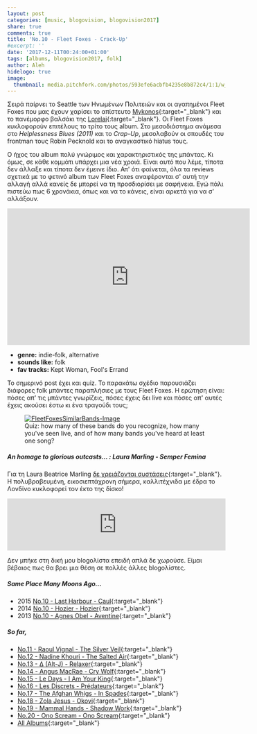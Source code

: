 ```yaml
---
layout: post
categories: [music, blogovision, blogovision2017]
share: true
comments: true
title: 'No.10 - Fleet Foxes - Crack-Up'
#excerpt: ''
date: '2017-12-11T00:24:00+01:00'
tags: [albums, blogovision2017, folk]
author: Aleh
hidelogo: true
image:
  thumbnail: media.pitchfork.com/photos/593efe6acbfb4235e8b872c4/1:1/w_600/crack-up.jpg
---
```

Σειρά παίρνει το Seattle των Ηνωμένων Πολιτειών και οι αγαπημένοι Fleet Foxes που μας έχουν χαρίσει το απίστευτο [Mykonos](https://www.youtube.com/watch?v=DT-dxG4WWf4){:target="_blank"} και το πανέμορφο βαλσάκι της [Lorelai](https://www.youtube.com/watch?v=xtFrGCJrnKc){:target="_blank"}. Οι Fleet Foxes κυκλοφορούν επιτέλους το τρίτο τους album. Στο μεσοδιάστημα ανάμεσα στο *Helplessness Blues (2011)* και το *Crap-Up*, μεσολαβούν οι σπουδές του frontman τους Robin Pecknold και το αναγκαστικό hiatus τους.

Ο ήχος του album πολύ γνώριμος και χαρακτηριστικός της μπάντας. Κι όμως, σε κάθε κομμάτι υπάρχει μια νέα χροιά. Είναι αυτό που λέμε, τίποτα δεν άλλαξε και τίποτα δεν έμεινε ίδιο. Απ' ότι φαίνεται, όλα τα reviews σχετικά με το φετινό album των Fleet Foxes αναφέρονται σ' αυτή την αλλαγή αλλά κανείς δε μπορεί να τη προσδιορίσει με σαφήνεια. Εγώ πάλι πιστεύω πως 6 χρονάκια, όπως και να το κάνεις, είναι αρκετά για να σ' αλλάξουν.

<iframe class="invisible center" width="560" height="315" src="https://www.youtube.com/embed/X5hMBxYqq5c?rel=0" frameborder="0" gesture="media" allow="encrypted-media" allowfullscreen></iframe>

* **genre:** indie-folk, alternative
* **sounds like:** folk
* **fav tracks:** Kept Woman, Fool's Errand

Το σημερινό post έχει και quiz. Το παρακάτω σχέδιο παρουσιάζει διάφορες folk μπάντες παραπλήσιες με τους Fleet Foxes. Η ερώτηση είναι: πόσες απ' τις μπάντες γνωρίζεις, πόσες έχεις δει live και πόσες απ' αυτές έχεις ακούσει έστω κι ένα τραγούδι τους;

<figure>
    <a href="{{ site.external_data_url }}/images/posts/blogovision/FleetFoxesSimilarBands.PNG"><img src="{{ site.external_data_url }}/images/posts/blogovision/FleetFoxesSimilarBands.PNG" alt="FleetFoxesSimilarBands-Image" class="center"/></a>
    <figcaption>Quiz: how many of these bands do you recognize, how many you've seen live, and of how many bands you've heard at least one song? </figcaption>
</figure>

<div class="text-divider"></div>

##### <i class="fa fa-hand-o-right"></i> An homage to glorious outcasts... : Laura Marling - Semper Femina

Για τη 	Laura Beatrice Marling [δε χρειάζονται συστάσεις](/music/blogovision/blogovision2013/blogovision2013-no09/){:target="_blank"}. H πολυβραβευμένη, εικοσιεπτάχρονη σήμερα, καλλιτέχνιδα με έδρα το Λονδίνο κυκλοφορεί τον έκτο της δίσκο!

<iframe class="invisible center" style="border: 0; width: 100%; height: 120px;" src="https://bandcamp.com/EmbeddedPlayer/album=2860686593/size=large/bgcol=ffffff/linkcol=0687f5/tracklist=false/artwork=small/track=2940649601/transparent=true/" seamless><a href="http://lauramarlingmusic.bandcamp.com/album/semper-femina">Semper Femina by Laura Marling</a></iframe>

Δεν μπήκε στη δική μου blogoλίστα επειδή απλά δε χωρούσε. Είμαι βέβαιος πως θα βρει μια θέση σε πολλές άλλες blogoλίστες.

##### <i class="fa fa-hand-o-right"></i> Same Place Many Moons Ago...

* 2015 [No.10 - Last Harbour - Caul](/music/blogovision/blogovision2015/blogovision2015-no10/){:target="_blank"}
* 2014 [No.10 - Hozier - Hozier](/music/blogovision/blogovision2014/blogovision2014-no10/){:target="_blank"}
* 2013 [No.10 - Agnes Obel - Aventine](/music/blogovision/blogovision2013/blogovision2013-no10/){:target="_blank"}

##### <i class="fa fa-hand-o-right"></i> So far,

* [No.11 - Raoul Vignal - The Silver Veil](/music/blogovision/blogovision2017/no11/){:target="_blank"}
* [No.12 - Nadine Khouri - The Salted Air](/music/blogovision/blogovision2017/no12/){:target="_blank"}
* [No.13 - ∆ (Alt-J) - Relaxer](/music/blogovision/blogovision2017/no13/){:target="_blank"}
* [No.14 - Angus MacRae - Cry Wolf](/music/blogovision/blogovision2017/no14/){:target="_blank"}
* [No.15 - Le Days - I Am Your King](/music/blogovision/blogovision2017/no15/){:target="_blank"}
* [No.16 - Les Discrets - Prédateurs](/music/blogovision/blogovision2017/no16/){:target="_blank"}
* [No.17 - The Afghan Whigs - In Spades](/music/blogovision/blogovision2017/no17/){:target="_blank"}
* [No.18 - Zola Jesus - Okovi](/music/blogovision/blogovision2017/no18/){:target="_blank"}
* [No.19 - Mammal Hands - Shadow Work](/music/blogovision/blogovision2017/no19/){:target="_blank"}
* [No.20 - Ono Scream - Ono Scream](/music/blogovision/blogovision2017/no20/){:target="_blank"}
* [All Albums](/music/new-albums-2017/){:target="_blank"}